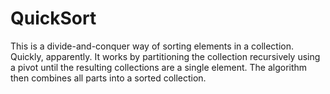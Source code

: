 # QuickSort
This is a divide-and-conquer way of sorting elements in a collection. Quickly, apparently. It works by partitioning the collection recursively using a pivot until the resulting collections are a single element. The algorithm then combines all parts into a sorted collection.